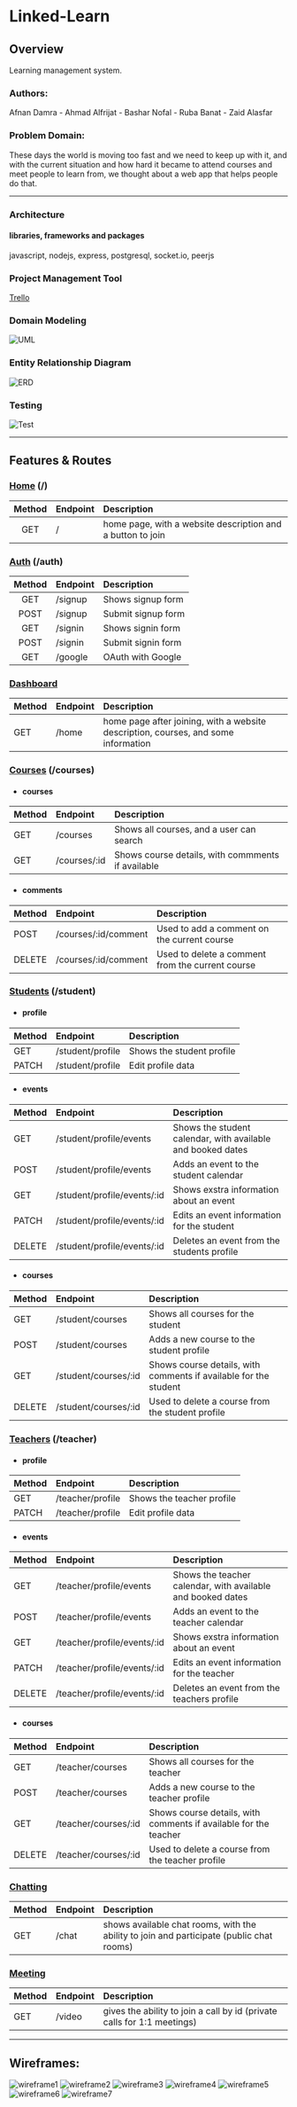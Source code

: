 # Linked-Learn

## Overview
Learning management system.

### Authors:
Afnan Damra - Ahmad Alfrijat - Bashar Nofal - Ruba Banat - Zaid Alasfar

### Problem Domain:
These days the world is moving too fast and we need to keep up with it, and with the current situation and how hard it became to attend courses and meet people to learn from, we thought about a web app that helps people do that.

----

### Architecture
#### libraries, frameworks and packages
javascript, nodejs, express, postgresql, socket.io, peerjs

### Project Management Tool
[Trello](https://trello.com/b/j9lBB6SL)

### Domain Modeling
![UML](public/assets/UMLv2.png)

### Entity Relationship Diagram
![ERD](public/assets/schema.jpg)

### Testing
![Test](public/assets/test.png)

----

## Features & Routes

### <ins>**Home**</ins> (/)

| Method | Endpoint | Description  |
| :---: | :--- | :--- |
| GET | / | home page, with a website description and a button to join |


### <ins>**Auth**</ins> (/auth)

| Method | Endpoint | Description  |
| :---: | :--- | :--- |
| GET | /signup | Shows signup form |
| POST | /signup | Submit signup form |
| GET | /signin | Shows signin form |
| POST | /signin | Submit signin form |
| GET | /google | OAuth with Google |


### <ins>**Dashboard**</ins>

| Method | Endpoint | Description |
| :--- | :--- | :--- |
| GET | /home | home page after joining, with a website description, courses, and some information |


### <ins>**Courses**</ins> (/courses)

- #### courses 

| Method  | Endpoint | Description  |
| :--- | :--- | :--- |
| GET | /courses | Shows all courses, and a user can search |
| GET | /courses/:id | Shows course details, with commments if available |

- #### comments

| Method  | Endpoint | Description  |
| :--- | :--- | :--- |
| POST | /courses/:id/comment | Used to add a comment on the current course |
| DELETE | /courses/:id/comment | Used to delete a comment from the current course |


### <ins>**Students**</ins> (/student)

- #### profile

| Method  | Endpoint | Description  |
| :--- | :--- | :--- |
| GET | /student/profile | Shows the student profile |
| PATCH | /student/profile | Edit profile data |

- #### events

| Method  | Endpoint | Description  |
| :--- | :--- | :--- |
| GET | /student/profile/events | Shows the student calendar, with available and booked dates |
| POST | /student/profile/events | Adds an event to the student calendar |
| GET | /student/profile/events/:id | Shows exstra information about an event |
| PATCH | /student/profile/events/:id | Edits an event information for the student |
| DELETE | /student/profile/events/:id | Deletes an event from the students profile |

- #### courses

| Method  | Endpoint | Description  |
| :--- | :--- | :--- |
| GET | /student/courses | Shows all courses for the student |
| POST | /student/courses | Adds a new course to the student profile |
| GET | /student/courses/:id | Shows course details, with comments if available for the student |
| DELETE | /student/courses/:id | Used to delete a course from the student profile |


### <ins>**Teachers**</ins> (/teacher)

- #### profile

| Method  | Endpoint | Description  |
| :--- | :--- | :--- |
| GET | /teacher/profile | Shows the teacher profile |
| PATCH | /teacher/profile | Edit profile data |

- #### events

| Method  | Endpoint | Description  |
| :--- | :--- | :--- |
| GET | /teacher/profile/events | Shows the teacher calendar, with available and booked dates |
| POST | /teacher/profile/events | Adds an event to the teacher calendar |
| GET | /teacher/profile/events/:id | Shows exstra information about an event |
| PATCH | /teacher/profile/events/:id | Edits an event information for the teacher |
| DELETE | /teacher/profile/events/:id | Deletes an event from the teachers profile |

- #### courses

| Method  | Endpoint | Description  |
| :--- | :--- | :--- |
| GET | /teacher/courses | Shows all courses for the teacher |
| POST | /teacher/courses | Adds a new course to the teacher profile |
| GET | /teacher/courses/:id | Shows course details, with comments if available for the teacher |
| DELETE | /teacher/courses/:id | Used to delete a course from the teacher profile |


### <ins>**Chatting**</ins>

| Method | Endpoint | Description |
| :--- | :--- | :--- |
| GET | /chat | shows available chat rooms, with the ability to join and participate (public chat rooms) |


### <ins>**Meeting**</ins>

| Method | Endpoint | Description |
| :--- | :--- | :--- |
| GET | /video | gives the ability to join a call by id (private calls for 1:1 meetings) |

----

## Wireframes:
![wireframe1](public/assets/wireframes/1.png)
![wireframe2](public/assets/wireframes/2.png)
![wireframe3](public/assets/wireframes/3.png)
![wireframe4](public/assets/wireframes/4.png)
![wireframe5](public/assets/wireframes/5.png)
![wireframe6](public/assets/wireframes/6.png)
![wireframe7](public/assets/wireframes/7.png)

<!-- ## Credits and Collaborations: -->
